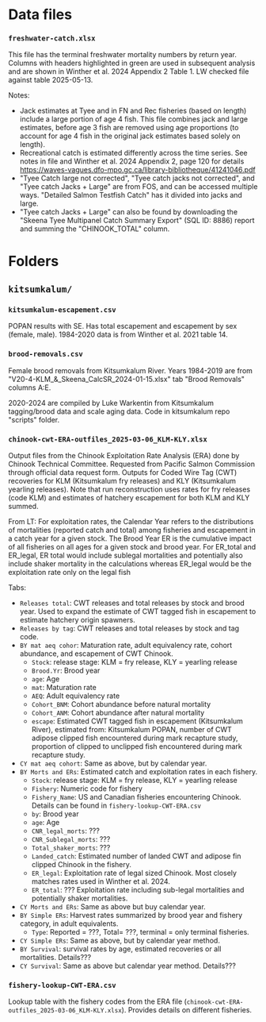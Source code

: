 # Data files


### `freshwater-catch.xlsx` 

This file has the terminal freshwater mortality numbers by return year. Columns with headers highlighted in green are used in subsequent analysis and are shown in Winther et al. 2024 Appendix 2 Table 1. LW checked file against table 2025-05-13.

Notes: 
- Jack estimates at Tyee and in FN and Rec fisheries (based on length) include a large portion of age 4 fish. This file combines jack and large estimates, before age 3 fish are removed using age proportions (to account for age 4 fish in the original jack estimates based solely on length).
- Recreational catch is estimated differently across the time series. See notes in file and Winther et al. 2024 Appendix 2, page 120 for details https://waves-vagues.dfo-mpo.gc.ca/library-bibliotheque/41241046.pdf 
- "Tyee Catch large not corrected",	"Tyee catch jacks not corrected", and	"Tyee catch Jacks + Large" are from FOS, and can be accessed multiple ways. "Detailed Salmon Testfish Catch" has it divided into jacks and large. 
- "Tyee catch Jacks + Large" can also be found by downloading the "Skeena Tyee Multipanel Catch Summary Export" (SQL ID: 8886) report and summing the "CHINOOK_TOTAL" column. 


# Folders 

## `kitsumkalum/`

### `kitsumkalum-escapement.csv`

POPAN results with SE. Has total escapement and escapement by sex (female, male). 1984-2020 data is from Winther et al. 2021 table 14. 

### `brood-removals.csv`

Female brood removals from Kitsumkalum River. Years 1984-2019 are from "V20-4-KLM_&_Skeena_CalcSR_2024-01-15.xlsx" tab "Brood Removals" columns A:E. 

2020-2024 are compiled by Luke Warkentin from Kitsumkalum tagging/brood data and scale aging data. Code in kitsumkalum repo "scripts" folder. 

### `chinook-cwt-ERA-outfiles_2025-03-06_KLM-KLY.xlsx`

Output files from the Chinook Exploitation Rate Analysis (ERA) done by Chinook Technical Committee. Requested from Pacific Salmon Commission through official data request form.
Outputs for Coded Wire Tag (CWT) recoveries for KLM (Kitsumkalum fry releases) and KLY (Kitsumkalum yearling releases). Note that run reconstruction uses rates for fry releases (code KLM) and estimates of hatchery escapement for both KLM and KLY summed. 

From LT: For exploitation rates, the Calendar Year refers to the distributions of mortalities (reported catch and total) among fisheries and escapement in a catch year for a given stock.  The Brood Year ER is the cumulative impact of all fisheries on all ages for a given stock and brood year. For ER_total and ER_legal, ER total would include sublegal mortalities and potentially also include shaker mortality in the calculations whereas ER_legal would be the exploitation rate only on the legal fish

Tabs: 
- `Releases total`: CWT releases and total releases by stock and brood year. Used to expand the estimate of CWT tagged fish in escapement to estimate hatchery origin spawners.
- `Releases by tag`: CWT releases and total releases by stock and tag code. 
- `BY mat aeq cohor`: Maturation rate, adult equivalency rate, cohort abundance, and escapement of CWT Chinook.
    - `Stock`: release stage: KLM = fry release, KLY = yearling release
    - `Brood.Yr`: Brood year
    - `age`: Age
    - `mat`: Maturation rate
    - `AEQ`: Adult equivalency rate
    - `Cohort_BNM`: Cohort abundance before natural mortality
    - `Cohort_ANM`: Cohort abundance after natural mortality
    - `escape`: Estimated CWT tagged fish in escapement (Kitsumkalum River), estimated from: Kitsumkalum POPAN, number of CWT adipose clipped fish encountered during mark recapture study, proportion of clipped to unclipped fish encountered during mark recapture study. 
- `CY mat aeq cohort`: Same as above, but by calendar year.
- `BY Morts and ERs`: Estimated catch and exploitation rates in each fishery.  
    - `Stock`: release stage: KLM = fry release, KLY = yearling release
    - `Fishery`: Numeric code for fishery
    - `Fishery_Name`: US and Canadian fisheries encountering Chinook. Details can be found in `fishery-lookup-CWT-ERA.csv`
    - `by`: Brood year
    - `age`: Age
    - `CNR_legal_morts`: ???
    - `CNR_Sublegal_morts`: ???
    - `Total_shaker_morts`: ???
    - `Landed_catch`: Estimated number of landed CWT and adipose fin clipped Chinook in the fishery. 
    - `ER_legal`: Exploitation rate of legal sized Chinook. Most closely matches rates used in Winther et al. 2024. 
    - `ER_total`: ??? Exploitation rate including sub-legal mortalities and potentially shaker mortalities. 
- `CY Morts and ERs`: Same as above but buy calendar year. 
- `BY Simple ERs`: Harvest rates summarized by brood year and fishery category, in adult equivalents. 
    - `Type`: Reported = ???, Total= ???, terminal = only terminal fisheries. 
- `CY Simple ERs`: Same as above, but by calendar year method. 
- `BY Survival`: survival rates by age, estimated recoveries or all mortalities. Details???
- `CY Survival`: Same as above but calendar year method. Details???


### `fishery-lookup-CWT-ERA.csv`

Lookup table with the fishery codes from the ERA file (`chinook-cwt-ERA-outfiles_2025-03-06_KLM-KLY.xlsx`). Provides details on different fisheries. 


